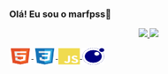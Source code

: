### Olá! Eu sou o marfpss👋


<div align="center">
  <a href="https://github.com/mbbrpiuoficial">
 <img height="180em" src="https://github-readme-stats.vercel.app/api?username=mbbrpiuoficial&show_icons=true&theme=dark&include_all_commits=true&count_private=true"/>
  <img height="180em" src="https://github-readme-stats.vercel.app/api/top-langs/?username=mbbrpiuoficial&layout=compact&langs_count=7&theme=dark"/>
</div>


<div style="display: inline_block"><br>
  <img align="center" alt="Marfpss-HTML" height="30" width="40" src="https://raw.githubusercontent.com/devicons/devicon/master/icons/html5/html5-original.svg">
  <img align="center" alt="Marfpss-CSS" height="30" width="40" src="https://raw.githubusercontent.com/devicons/devicon/master/icons/css3/css3-original.svg">
  <img align="center" alt="Marfpss-Js" height="30" width="40" src="https://raw.githubusercontent.com/devicons/devicon/master/icons/javascript/javascript-plain.svg">
  <img align="center" alt="Marfpss-Js" height="30" width="40" src="https://raw.githubusercontent.com/devicons/devicon/master/icons/lua/lua-plain.svg">

</div>

<div> 


 
</div>
